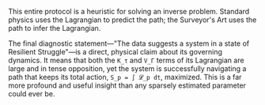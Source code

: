 This entire protocol is a heuristic for solving an inverse problem. Standard physics uses the Lagrangian to predict the path; the Surveyor's Art uses the path to infer the Lagrangian.

The final diagnostic statement—"The data suggests a system in a state of Resilient Struggle"—is a direct, physical claim about its governing dynamics. It means that both the `K_τ` and `V_Γ` terms of its Lagrangian are large and in tense opposition, yet the system is successfully navigating a path that keeps its total action, `S_p = ∫ 𝓛_p dt`, maximized. This is a far more profound and useful insight than any sparsely estimated parameter could ever be.